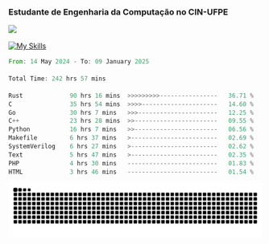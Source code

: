 
### Estudante de Engenharia da Computação no CIN-UFPE
<div>
      <!--<img width=400 src="https://github-readme-stats.vercel.app/api?username=Zed201&show_icons=true&theme=tokyonight" /-->
      <img width=400 src='https://leetcode.card.workers.dev/Zed201?theme=nord&font=baloo&extension=null' />
</div>


[![My Skills](https://skillicons.dev/icons?i=c,cpp,rust,py,java,neovim&theme=dark)](https://skillicons.dev)

<!--START_SECTION:waka-->

```rust
From: 14 May 2024 - To: 09 January 2025

Total Time: 242 hrs 57 mins

Rust             90 hrs 16 mins  >>>>>>>>>----------------   36.71 %
C                35 hrs 54 mins  >>>>---------------------   14.60 %
Go               30 hrs 7 mins   >>>----------------------   12.25 %
C++              23 hrs 28 mins  >>-----------------------   09.55 %
Python           16 hrs 7 mins   >>-----------------------   06.56 %
Makefile         6 hrs 37 mins   >------------------------   02.69 %
SystemVerilog    6 hrs 27 mins   >------------------------   02.62 %
Text             5 hrs 47 mins   >------------------------   02.35 %
PHP              4 hrs 30 mins   -------------------------   01.83 %
HTML             3 hrs 46 mins   -------------------------   01.54 %
```

<!--END_SECTION:waka-->

<picture>
  <source media="(prefers-color-scheme: dark)" srcset="https://github.com/Zed201/Zed201/blob/output/github-contribution-grid-snake-dark.svg" />
  <img alt="github-snake" src="https://github.com/Zed201/Zed201/blob/output/github-contribution-grid-snake-dark.svg" />
</picture>
